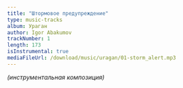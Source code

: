 ```yaml
---
title: "Штормовое предупреждение"
type: music-tracks
album: Ураган
author: Igor Abakumov
trackNumber: 1
length: 173
isInstrumental: true
mediaFileUrl: /download/music/uragan/01-storm_alert.mp3
---
```


*(инструментальная композиция)*
